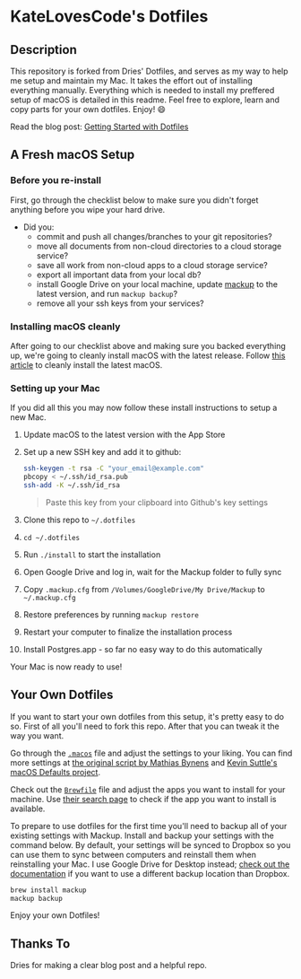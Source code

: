 # KateLovesCode's Dotfiles

## Description

This repository is forked from Dries' Dotfiles, and serves as my way to help me setup and maintain my Mac. It takes the effort out of installing everything manually. Everything which is needed to install my preffered setup of macOS is detailed in this readme. Feel free to explore, learn and copy parts for your own dotfiles. Enjoy! :smile:

Read the blog post: [Getting Started with Dotfiles](https://medium.com/@driesvints/getting-started-with-dotfiles-76bf046d035c)

## A Fresh macOS Setup

### Before you re-install

First, go through the checklist below to make sure you didn't forget anything before you wipe your hard drive.

- Did you:
  - commit and push all changes/branches to your git repositories?
  - move all documents from non-cloud directories to a cloud storage service?
  - save all work from non-cloud apps to a cloud storage service?
  - export all important data from your local db?
  - install Google Drive on your local machine, update [mackup](https://github.com/lra/mackup) to the latest version, and run `mackup backup`?
  - remove all your ssh keys from your services?

### Installing macOS cleanly

After going to our checklist above and making sure you backed everything up, we're going to cleanly install macOS with the latest release. Follow [this article](https://www.imore.com/how-do-clean-install-macos) to cleanly install the latest macOS.

### Setting up your Mac

If you did all this you may now follow these install instructions to setup a new Mac.

1. Update macOS to the latest version with the App Store
1. Set up a new SSH key and add it to github:

    ```bash
    ssh-keygen -t rsa -C "your_email@example.com"
    pbcopy < ~/.ssh/id_rsa.pub
    ssh-add -K ~/.ssh/id_rsa
    ```

    > Paste this key from your clipboard into Github's key settings

1. Clone this repo to `~/.dotfiles`
1. `cd ~/.dotfiles`
1. Run `./install` to start the installation
1. Open Google Drive and log in, wait for the Mackup folder to fully sync
1. Copy `.mackup.cfg` from `/Volumes/GoogleDrive/My Drive/Mackup` to `~/.mackup.cfg`
1. Restore preferences by running `mackup restore`
1. Restart your computer to finalize the installation process
1. Install Postgres.app - so far no easy way to do this automatically

Your Mac is now ready to use!

## Your Own Dotfiles

If you want to start your own dotfiles from this setup, it's pretty easy to do so. First of all you'll need to fork this repo. After that you can tweak it the way you want.

Go through the [`.macos`](./.macos) file and adjust the settings to your liking. You can find more settings at [the original script by Mathias Bynens](https://github.com/mathiasbynens/dotfiles/blob/master/.macos) and [Kevin Suttle's macOS Defaults project](https://github.com/kevinSuttle/MacOS-Defaults).

Check out the [`Brewfile`](./Brewfile) file and adjust the apps you want to install for your machine. Use [their search page](https://caskroom.github.io/search) to check if the app you want to install is available.

To prepare to use dotfiles for the first time you'll need to backup all of your existing settings with Mackup. Install and backup your settings with the command below. By default, your settings will be synced to Dropbox so you can use them to sync between computers and reinstall them when reinstalling your Mac. I use Google Drive for Desktop instead; [check out the documentation](https://github.com/lra/mackup/blob/master/doc/README.md#storage) if you want to use a different backup location than Dropbox.

```bash
brew install mackup
mackup backup
```

Enjoy your own Dotfiles!

## Thanks To

Dries for making a clear blog post and a helpful repo.
